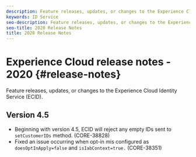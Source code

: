 ```yaml
---
description: Feature releases, updates, or changes to the Experience Cloud Identity Service.
keywords: ID Service
seo-description: Feature releases, updates, or changes to the Experience Cloud Identity Service.
seo-title: 2020 Release Notes
title: 2020 Release Notes
---
```


# Experience Cloud release notes - 2020 {#release-notes}

Feature releases, updates, or changes to the Experience Cloud Identity Service (ECID).

## Version 4.5

* Beginning with version 4.5,  ECID will reject any empty IDs sent to `setCustomerIDs` method. (CORE-38828)
* Fixed an issue occurring when opt-in mis configured as `doesOptInApply=false` and `isIabContext=true.` (CORE-38351)
